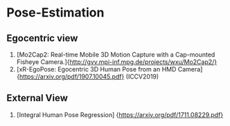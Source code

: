 # Pose-Estimation

## Egocentric view

1. [Mo2Cap2: Real-time Mobile 3D Motion Capture with a Cap-mounted Fisheye Camera.]{http://gvv.mpi-inf.mpg.de/projects/wxu/Mo2Cap2/}
2. [xR-EgoPose: Egocentric 3D Human Pose from an HMD Camera]{https://arxiv.org/pdf/1907.10045.pdf} (ICCV2019)

## External View
1. [Integral Human Pose Regression] {https://arxiv.org/pdf/1711.08229.pdf}
